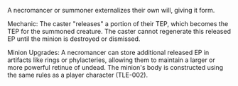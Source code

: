 A necromancer or summoner externalizes their own will, giving it form.

Mechanic: The caster "releases" a portion of their TEP, which becomes the TEP for the summoned creature. The caster cannot regenerate this released EP until the minion is destroyed or dismissed.

Minion Upgrades: A necromancer can store additional released EP in artifacts like rings or phylacteries, allowing them to maintain a larger or more powerful retinue of undead. The minion's body is constructed using the same rules as a player character (TLE-002).